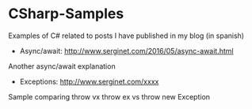 # CSharp-Samples

Examples of C# related to posts I have published in my blog (in spanish)

- Async/await: http://www.serginet.com/2016/05/async-await.html

Another async/await explanation

- Exceptions: http://www.serginet.com/xxxx

Sample comparing throw vx throw ex vs throw new Exception

